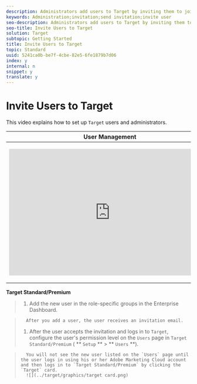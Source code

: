 ```yaml
---
description: Administrators add users to Target by inviting them to join.
keywords: Administration;invitation;send invitation;invite user
seo-description: Administrators add users to Target by inviting them to join.
seo-title: Invite Users to Target
solution: Target
subtopic: Getting Started
title: Invite Users to Target
topic: Standard
uuid: 5241ca0b-be7f-4cbe-82e5-6fe1879b7d06
index: y
internal: n
snippet: y
translate: y
---
```


# Invite Users to Target

This video explains how to set up `Target` users and administrators. 


<table id="table_C56F4BE9B867463380013C584D97DAD2"> 
 <thead> 
  <tr> 
   <th class="entry" colspan="2">User Management</th> 
   <th colname="col3" class="entry">4:39</th> 
  </tr>
 </thead>
 <tbody> 
  <tr> 
   <td colspan="2"> <p> 
     <div width="550" class="video-iframe"> 
      <iframe src="https://www.youtube.com/embed/PIjZHxQpOlg/" frameborder="0" webkitallowfullscreen="true" mozallowfullscreen="true" oallowfullscreen="true" msallowfullscreen="true" allowfullscreen="allowfullscreen" scrolling="no" width="550" height="345">https://www.youtube.com/embed/PIjZHxQpOlg/</iframe>
     </div> </p> </td> 
   <td colname="col3"> <p> 
     <ul id="ul_B17C3EFA4B664415AE0159E418FF45C4"> 
      <li id="li_916224D2105348BE93D60015B2F43D4F">Create new Target users at the appropriate access level</li> 
      <li id="li_0FED234A3A054DEAB62C4F58BAB47F7F">Create new target administrators</li> 
     </ul> </p> </td> 
  </tr> 
 </tbody> 
</table>

**Target Standard/Premium** 

>1. Add the new user in the role-specific groups in the Enterprise Dashboard.

>       After you add a user, the user receives an invitation email.
>1. After the user accepts the invitation and logs in to `Target`, configure the user's permission level on the `Users` page in `Target Standard/Premium` ( ** `Setup` ** > ** `Users` **).

>       You will not see the new user listed on the `Users` page until the user logs in using his or her Adobe Marketing Cloud account and then logs in to `Target Standard/Premium` by clicking the `Target` card. 
>       ![](../target/graphics/target card.png) 
